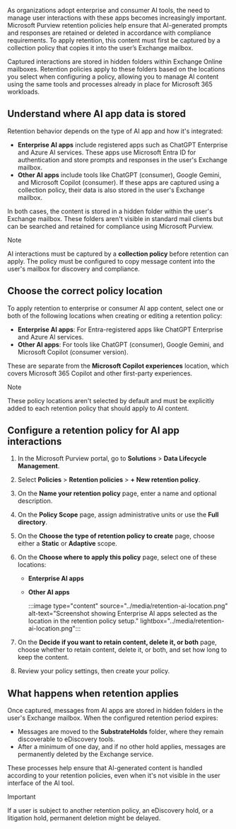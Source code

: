 As organizations adopt enterprise and consumer AI tools, the need to manage user interactions with these apps becomes increasingly important. Microsoft Purview retention policies help ensure that AI-generated prompts and responses are retained or deleted in accordance with compliance requirements. To apply retention, this content must first be captured by a collection policy that copies it into the user’s Exchange mailbox.

Captured interactions are stored in hidden folders within Exchange Online mailboxes. Retention policies apply to these folders based on the locations you select when configuring a policy, allowing you to manage AI content using the same tools and processes already in place for Microsoft 365 workloads.

## Understand where AI app data is stored

Retention behavior depends on the type of AI app and how it's integrated:

- **Enterprise AI apps** include registered apps such as ChatGPT Enterprise and Azure AI services. These apps use Microsoft Entra ID for authentication and store prompts and responses in the user's Exchange mailbox.
- **Other AI apps** include tools like ChatGPT (consumer), Google Gemini, and Microsoft Copilot (consumer). If these apps are captured using a collection policy, their data is also stored in the user's Exchange mailbox.

In both cases, the content is stored in a hidden folder within the user's Exchange mailbox. These folders aren't visible in standard mail clients but can be searched and retained for compliance using Microsoft Purview.

> [!NOTE]
> AI interactions must be captured by a **collection policy** before retention can apply. The policy must be configured to copy message content into the user's mailbox for discovery and compliance.

## Choose the correct policy location

To apply retention to enterprise or consumer AI app content, select one or both of the following locations when creating or editing a retention policy:

- **Enterprise AI apps**: For Entra-registered apps like ChatGPT Enterprise and Azure AI services.
- **Other AI apps**: For tools like ChatGPT (consumer), Google Gemini, and Microsoft Copilot (consumer version).

These are separate from the **Microsoft Copilot experiences** location, which covers Microsoft 365 Copilot and other first-party experiences.

> [!NOTE]
> These policy locations aren't selected by default and must be explicitly added to each retention policy that should apply to AI content.

## Configure a retention policy for AI app interactions

1. In the Microsoft Purview portal, go to **Solutions** > **Data Lifecycle Management**.
1. Select **Policies** > **Retention policies** > **+ New retention policy**.
1. On the **Name your retention policy** page, enter a name and optional description.
1. On the **Policy Scope** page, assign administrative units or use the **Full directory**.
1. On the **Choose the type of retention policy to create​** page, choose either a **Static** or **Adaptive** scope.
1. On the **Choose where to apply this policy​** page, select one of these locations:

   - **Enterprise AI apps**
   - **Other AI apps**

      :::image type="content" source="../media/retention-ai-location.png" alt-text="Screenshot showing Enterprise AI apps selected as the location in the retention policy setup." lightbox="../media/retention-ai-location.png":::

1. On the **Decide if you want to retain content, delete it, or both** page, choose whether to retain content, delete it, or both, and set how long to keep the content.
1. Review your policy settings, then create your policy.

## What happens when retention applies

Once captured, messages from AI apps are stored in hidden folders in the user's Exchange mailbox. When the configured retention period expires:

- Messages are moved to the **SubstrateHolds** folder, where they remain discoverable to eDiscovery tools.
- After a minimum of one day, and if no other hold applies, messages are permanently deleted by the Exchange service.

These processes help ensure that AI-generated content is handled according to your retention policies, even when it's not visible in the user interface of the AI tool.

> [!IMPORTANT]
> If a user is subject to another retention policy, an eDiscovery hold, or a litigation hold, permanent deletion might be delayed.
